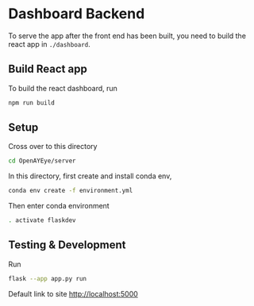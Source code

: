# Dashboard Backend
To serve the app after the front end has been built,
you need to build the react app in `./dashboard`. 
## Build React app
To build the react dashboard, run
```bash
npm run build
```

## Setup
Cross over to this directory
```bash
cd OpenAYEye/server
```

In this directory, first create and install conda env,
```bash
conda env create -f environment.yml
```

Then enter conda environment
```bash
. activate flaskdev
```

## Testing & Development
Run
```bash
flask --app app.py run
```

Default link to site 
[http://localhost:5000](http://localhost:5000)